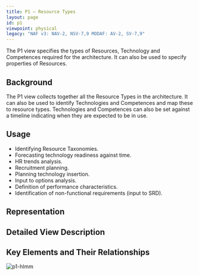 ```yaml
---
title: P1 – Resource Types
layout: page
id: p1
viewpoint: physical
legacy: "NAF v3: NAV-2, NSV-7,9 MODAF: AV-2, SV-7,9"
---
```



The P1 view specifies the types of Resources, Technology and Competences
required for the architecture. It can also be used to specify properties
of Resources.

## Background

The P1 view collects together all the Resource Types in the
architecture. It can also be used to identify Technologies and
Competences and map these to resource types. Technologies and
Competences can also be set against a timeline indicating when they are
expected to be in use.

## Usage

-   Identifying Resource Taxonomies.
-   Forecasting technology readiness against time.
-   HR trends analysis.
-   Recruitment planning.
-   Planning technology insertion.
-   Input to options analysis.
-   Definition of performance characteristics.
-   Identification of non-functional requirements (input to SRD).

## Representation

## Detailed View Description

## Key Elements and Their Relationships

![p1-hlmm](http://nafdocs.org/wp-content/uploads/2013/06/p1-hlmm.png)




